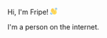 Hi, I'm Fripe! <img src="https://raw.githubusercontent.com/twitter/twemoji/master/assets/72x72/1f44b.png" height="14">

I'm a person on the internet.
